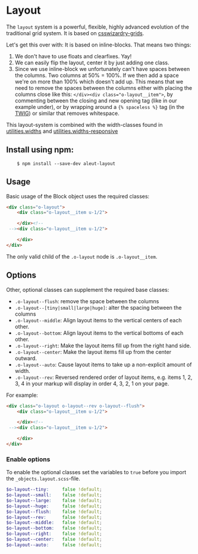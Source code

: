 # Layout

The `layout` system is a powerful, flexible, highly advanced evolution of
the traditional grid system. It is based on
[csswizardry-grids](http://csswizardry.com/csswizardry-grids/).

Let's get this over with: It is based on inline-blocks. That means two things:
1. We don't have to use floats and clearfixes. Yay!
2. We can easily flip the layout, center it by just adding one class.
3. Since we use inline-block we unfortunately can't have spaces between the columns. Two columns at 50% = 100%. If we then add a space we're on more than 100% which doesn't add up. This means that we need to remove the spaces between the columns either with placing the columns close like this: `</div><div class="o-layout__item">`, by commenting between the closing and new opening tag (like in our example under), or by wrapping around a `{% spaceless %}` tag (in the [TWIG](http://twig.sensiolabs.org/)) or similar that removes whitespace.

This layout-system is combined with the width-classes found in [utilities.widths](https://github.com/aleutcss/utilities.widths) and [utilities.widths-responsive](https://github.com/aleutcss/utilities.widths-responsive)


## Install using npm:

```shell
    $ npm install --save-dev aleut-layout
```

## Usage

Basic usage of the Block object uses the required classes:

```html
<div class="o-layout">
	<div class="o-layout__item u-1/2">

	</div><!--
 --><div class="o-layout__item u-1/2">

    </div>
</div>
```

The only valid child of the `.o-layout` node is `.o-layout__item`.

## Options

Other, optional classes can supplement the required base classes:

* `.o-layout--flush`: remove the space between the columns
* `.o-layout--[tiny|small|large|huge]`: alter the spacing between the columns
* `.o-layout--middle`: Align layout items to the vertical centers of each other.
* `.o-layout--bottom`: Align layout items to the vertical bottoms of each other.
* `.o-layout--right`: Make the layout items fill up from the right hand side.
* `.o-layout--center`: Make the layout items fill up from the center outward.
* `.o-layout--auto`: Cause layout items to take up a non-explicit amount of width.
* `.o-layout--rev`: Reversed rendered order of layout items, e.g. items 1, 2, 3, 4 in your markup will display in order 4, 3, 2, 1 on your page.

For example:

```html
<div class="o-layout o-layout--rev o-layout--flush">
	<div class="o-layout__item u-1/2">

	</div><!--
 --><div class="o-layout__item u-1/2">

    </div>
</div>
```

### Enable options
To enable the optional classes set the variables to `true` before you import
the `_objects.layout.scss`-file.

```scss
$o-layout--tiny:     false !default;
$o-layout--small:    false !default;
$o-layout--large:    false !default;
$o-layout--huge:     false !default;
$o-layout--flush:    false !default;
$o-layout--rev:      false !default;
$o-layout--middle:   false !default;
$o-layout--bottom:   false !default;
$o-layout--right:    false !default;
$o-layout--center:   false !default;
$o-layout--auto:     false !default;
```

